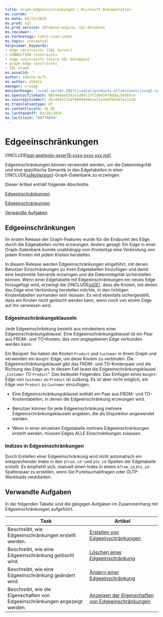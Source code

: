 ```yaml
---
title: Graph-Edgeeinschränkungen | Microsoft-Dokumentation
ms.custom: ''
ms.date: 04/23/2019
ms.prod: sql
ms.prod_service: database-engine, sql-database
ms.reviewer: ''
ms.technology: table-view-index
ms.topic: conceptual
helpviewer_keywords:
- edge constraints [SQL Server]
- CONNECTION constraints
- edge constraints [Azure SQL Database]
- graph edge constraints
- SQL Graph
ms.assetid: ''
author: shkale-msft
ms.author: shkale
manager: craigg
monikerRange: '>=sql-server-2017||=sqlallproducts-allversions||>=sql-server-linux-2017||=azuresqldb-mi-current'
ms.openlocfilehash: 86544dee5262a1d04c1ff1d8e59f8ddac5e9b5ce
ms.sourcegitcommit: d5cd4a5271df96804e9b1a27e440fb6fbfac1220
ms.translationtype: HT
ms.contentlocale: de-DE
ms.lasthandoff: 04/28/2019
ms.locfileid: "64774654"
---
```

# <a name="edge-constraints"></a>Edgeeinschränkungen
[!INCLUDE[tsql-appliesto-ssver15-xxxx-xxxx-xxx.md](../../includes/tsql-appliesto-ssver15-xxxx-xxxx-xxx.md)]

  Edgeeinschränkungen können verwendet werden, um die Datenintegrität und eine spezifische Semantik in den Edgetabellen in einer [!INCLUDE[ssNoVersion](../../includes/ssnoversion-md.md)]-Graph-Datenbank zu erzwingen. 
  
Dieser Artikel enthält folgende Abschnitte.  
  
[Edgeeinschränkungen](../../relational-databases/tables/graph-edge-constraints.md#Connection)  

[Edgeeinschränkungen](../../relational-databases/tables/graph-edge-constraints.md#Connection)  
  
[Verwandte Aufgaben](../../relational-databases/tables/graph-edge-constraints.md#Tasks)  
  
##  <a name="Connection"></a> Edgeeinschränkungen
 Im ersten Release der Graph-Features wurde für die Endpunkt des Edge durch die Edgetabellen nichts erzwungen. Anders gesagt: Ein Edge in einer Graph-Datenbank konnte unabhängig vom Knotentyp eine Verbindung von jedem Knoten mit jedem Knoten herstellen. 

 In diesem Release werden Edgeeinschränkungen eingeführt, mit denen Benutzer Einschränkungen zu ihren Edgetabellen hinzufügen und damit eine bestimmte Semantik erzwingen und die Datenintegrität sicherstellen können. Wenn einer Edgetabelle mit Edgeeinschränkungen ein neues Edge hinzugefügt wird, erzwingt die [!INCLUDE[ssDE](../../includes/ssde-md.md)], dass die Knoten, mit denen das Edge eine Verbindung herstellen möchte, in den richtigen Knotentabellen vorhanden sein müssen. Es wird ebenfalls sichergestellt, dass ein Knoten nicht gelöscht werden kann, wenn noch von einem Edge auf ihn verwiesen wird. 

 ### <a name="edge-constraint-clauses"></a>Edgeeinschränkungsklauseln
 Jede Edgeeinschränkung besteht aus mindestens einer Edgeeinschränkungsklausel. Eine Edgeeinschränkungsklausel ist ein Paar aus FROM- und TO-Knoten, das vom angegebenen Edge verbunden werden kann. 

 Ein Beispiel: Sie haben die Knoten `Product` und `Customer` in Ihrem Graph und verwenden ein `Bought`-Edge, um diese Knoten zu verbinden. Die Edgeeinschränkungsklausel gibt das FROM- und TO-Knotenpaar und die Richtung des Edge an. In diesem Fall lautet die Edgeeinschränkungsklausel „`Customer` TO `Product`“. Das bedeutet Folgendes: Das Einfügen eines `Bought`-Edge von `Customer` zu `Product` ist zulässig. Es ist aber nicht möglich, ein Edge von `Product` zu `Customer` einzufügen. 
  
- Eine Edgeeinschränkungsklausel enthält ein Paar aus FROM- und TO-Knotentabellen, in denen die Edgeeinschränkung erzwungen wird. 
  
- Benutzer können für jede Edgeeinschränkung mehrere Edgeeinschränkungsklauseln angeben, die als Disjunktion angewendet werden.

- Wenn in einer einzelnen Edgetabelle mehrere Edgeeinschränkungen erstellt werden, müssen Edges ALLE Einschränkungen zulassen.
  
### <a name="indexes-on-edge-constraints"></a>Indizes in Edgeeinschränkungen
 Durch Erstellen einer Edgeeinschränkung wird nicht automatisch ein entsprechender Index in den `$from_id`- und `$to_id`-Spalten der Edgetabelle erstellt. Es empfiehlt sich, manuell einen Index in einem `$from_id`,`$to_id`-Spaltenpaar zu erstellen, wenn Sie Punktsuchabfragen oder OLTP-Workloads verarbeiten. 

##  <a name="Tasks"></a> Verwandte Aufgaben  
 In der folgenden Tabelle sind die gängigen Aufgaben im Zusammenhang mit Edgeeinschränkungen aufgeführt.  
  
|Task|Artikel|  
|----------|-----------|  
|Beschreibt, wie Edgeeinschränkungen erstellt werden.|[Erstellen von Edgeeinschränkungen](../../relational-databases/tables/create-edge-constraints.md)|  
|Beschreibt, wie eine Edgeeinschränkung gelöscht wird.|[Löschen einer Edgeeinschränkung](../../relational-databases/tables/delete-edge-constraint.md)|  
|Beschreibt, wie eine Edgeeinschränkung geändert wird.|[Ändern einer Edgeeinschränkung](../../relational-databases/tables/modify-edge-constraint.md)|  
|Beschreibt, wie die Eigenschaften von Edgeeinschränkungen angezeigt werden.|[Anzeigen der Eigenschaften von Edgeeinschränkungen](../../relational-databases/tables/view-edge-constraint-properties.md)|  
